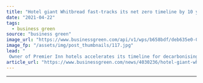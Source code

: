 ```yaml
---
title: "Hotel giant Whitbread fast-tracks its net zero timeline by 10 years"
date: "2021-04-22"
tags: 
  - business green
source: "business green"
image_url: "https://www.businessgreen.com/api/v1/wps/b658bdf/deb635e0-03bc-48b6-831e-1428d67187da/7/Premier-Inn-solar-roll-out-185x114.jpg"
image_fp: "/assets/img/post_thumbnails/117.jpg"
lead: "
 Owner of Premier Inn hotels accelerates its timeline for decarbonising its operations, vowing to achieve net zero by 2040 ..."
article_url: "https://www.businessgreen.com/news/4030236/hotel-giant-whitbread-fast-tracks-net-zero-timeline"
---
```


---
